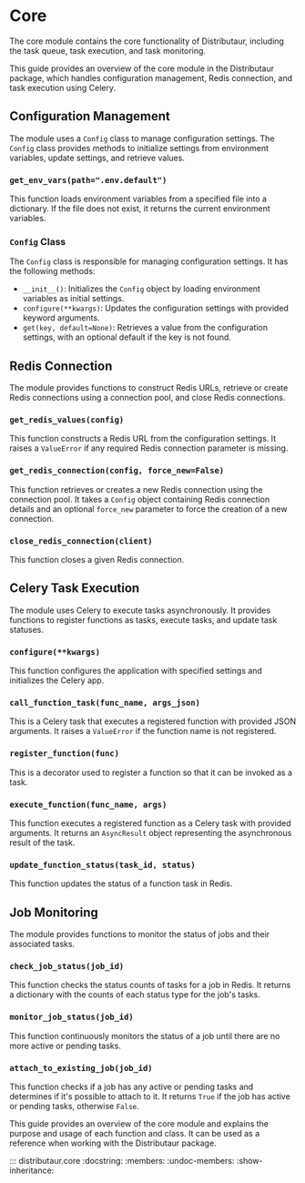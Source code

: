 # Core

The core module contains the core functionality of Distributaur, including the task queue, task execution, and task monitoring.

This guide provides an overview of the core module in the Distributaur package, which handles configuration management, Redis connection, and task execution using Celery.

## Configuration Management

The module uses a `Config` class to manage configuration settings. The `Config` class provides methods to initialize settings from environment variables, update settings, and retrieve values.

### `get_env_vars(path=".env.default")`

This function loads environment variables from a specified file into a dictionary. If the file does not exist, it returns the current environment variables.

### `Config` Class

The `Config` class is responsible for managing configuration settings. It has the following methods:

- `__init__()`: Initializes the `Config` object by loading environment variables as initial settings.
- `configure(**kwargs)`: Updates the configuration settings with provided keyword arguments.
- `get(key, default=None)`: Retrieves a value from the configuration settings, with an optional default if the key is not found.

## Redis Connection

The module provides functions to construct Redis URLs, retrieve or create Redis connections using a connection pool, and close Redis connections.

### `get_redis_values(config)`

This function constructs a Redis URL from the configuration settings. It raises a `ValueError` if any required Redis connection parameter is missing.

### `get_redis_connection(config, force_new=False)`

This function retrieves or creates a new Redis connection using the connection pool. It takes a `Config` object containing Redis connection details and an optional `force_new` parameter to force the creation of a new connection.

### `close_redis_connection(client)`

This function closes a given Redis connection.

## Celery Task Execution

The module uses Celery to execute tasks asynchronously. It provides functions to register functions as tasks, execute tasks, and update task statuses.

### `configure(**kwargs)`

This function configures the application with specified settings and initializes the Celery app.

### `call_function_task(func_name, args_json)`

This is a Celery task that executes a registered function with provided JSON arguments. It raises a `ValueError` if the function name is not registered.

### `register_function(func)`

This is a decorator used to register a function so that it can be invoked as a task.

### `execute_function(func_name, args)`

This function executes a registered function as a Celery task with provided arguments. It returns an `AsyncResult` object representing the asynchronous result of the task.

### `update_function_status(task_id, status)`

This function updates the status of a function task in Redis.

## Job Monitoring

The module provides functions to monitor the status of jobs and their associated tasks.

### `check_job_status(job_id)`

This function checks the status counts of tasks for a job in Redis. It returns a dictionary with the counts of each status type for the job's tasks.

### `monitor_job_status(job_id)`

This function continuously monitors the status of a job until there are no more active or pending tasks.

### `attach_to_existing_job(job_id)`

This function checks if a job has any active or pending tasks and determines if it's possible to attach to it. It returns `True` if the job has active or pending tasks, otherwise `False`.

This guide provides an overview of the core module and explains the purpose and usage of each function and class. It can be used as a reference when working with the Distributaur package.

::: distributaur.core
    :docstring:
    :members:
    :undoc-members:
    :show-inheritance: